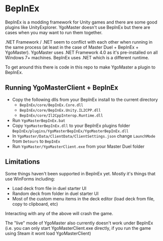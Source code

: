 # BepInEx

BepInEx is a modding framework for Unity games and there are some good plugins like UnityExplorer. YgoMaster doesn't use BepInEx but there are cases when you may want to run them together.

.NET Framework / .NET seem to conflict with each other when running in the same process (at least in the case of Master Duel + BepInEx + YgoMaster). YgoMaster uses .NET Framework 4.0 as it's pre-installed on all Windows 7+ machines. BepInEx uses .NET which is a different runtime.

To get around this there is code in this repo to make YgoMaster a plugin to BepInEx.

## Running YgoMasterClient + BepInEx

- Copy the following dlls from your BepInEx install to the current directory
  - `BepInEx/core/BepInEx.Core.dll`
  - `BepInEx/core/BepInEx.Unity.IL2CPP.dll`
  - `BepInEx/core/Il2CppInterop.Runtime.dll`
- Run `YgoMasterBepInEx.bat`
- Copy `YgoMasterBepInEx.dll` to your BepInEx plugins folder `BepInEx/plugins/YgoMasterBepInEx/YgoMasterBepInEx.dll`
- In `YgoMaster/Data/ClientData/ClientSettings.json` change `LaunchMode` from `Detours` to `BepInEx`
- Run `YgoMaster/YgoMasterClient.exe` from your Master Duel folder

## Limitations

Some things haven't been supported in BepInEx yet. Mostly it's things that use WinForms including:

- Load deck from file in duel starter UI
- Random deck from folder in duel starter UI
- Most of the custom menu items in the deck editor (load deck from file, copy to clipboard, etc)

Interacting with any of the above will crash the game.

The "live" mode of YgoMaster also currently doesn't work under BepInEx (i.e. you can only start YgoMasterClient.exe directly, if you run the game using Steam it wont load YgoMasterClient)